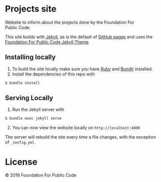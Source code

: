 # Projects site

Website to inform about the projects done by the Foundation For Public Code.

This site builds with [Jekyll](http://jekyllrb.com/), as is the default of [GitHub pages](https://pages.github.com/) and uses the [Foundation For Public Code Jekyll Theme](https://github.com/publiccodenet/jekyll-theme).

## Installing locally

1. To build the site locally make sure you have [Ruby](https://www.ruby-lang.org/en/) and [Bundlr](https://bundler.io/) installed.
2. Install the dependencies of this repo with 
```bash
$ bundle install
```

## Serving Locally

1. Run the Jekyll server with 
```bash
$ bundle exec jekyll serve
```
2. You can now view the website locally on `http://localhost:4000`

The server will rebuild the site every time a file changes, with the exception of `_config.yml`.

# License

© 2018 Foundation For Public Code
